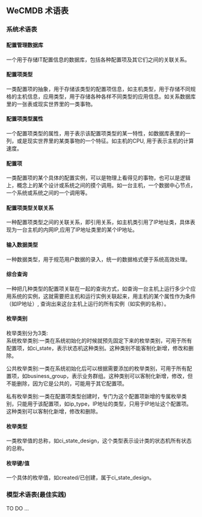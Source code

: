 ## WeCMDB 术语表

### 系统术语表

#### 配置管理数据库
一个用于存储IT配置信息的数据库，包括各种配置项及其它们之间的关联关系。

#### 配置项类型
一类配置项的抽象，用于存储该类型的配置项信息，如主机类型，用于存储不同规格的主机信息，应用类型，用于存储各种各样不同类型的应用信息。如关系数据库里的一张表或现实世界里的一类事物。

#### 配置项类型属性
一个配置项类型的属性，用于表示该配置项类型的某一特性，如数据库表里的一列，或是现实世界里的某类事物的一个特征。如主机的CPU, 用于表示主机的计算速度。

#### 配置项
一类配置项的某个具体的配置实例，可以是物理上看得见的事物，也可以是逻辑上，概念上的某个设计或系统之间的摸个调用。如一台主机，一个数据中心节点，一个系统或系统之间的一个调用等。

#### 配置项类型关联关系
一种配置项类型之间的关联关系，即引用关系，如主机类引用了IP地址类，具体表现为一台主机的内网IP,应用了IP地址类里的某个IP地址。

#### 输入数据类型
一种数据类型，用于规范用户数据的录入，统一的数据格式便于系统高效处理。

#### 综合查询
一种把几种类型的配置项关联在一起的查询方式，如查询一台主机上运行多少个应用系统的实例，这就需要把主机和运行实例关联起来，用主机的某个属性作为条件（如IP地址）, 查询出来这台主机上运行的所有实例（如实例的名称）。

#### 枚举类别
枚举类别分为3类:  
系统枚举类别:一类在系统初始化的时候就预先固定下来的枚举类别，可用于所有配置项，如ci_state，表示状态机这种类别。这种类别不能客制化新增，修改和删除。  

公共枚举类别:一类在系统初始化后可以根据需要添加的枚举类别，可用于所有配置项，如business_group，表示业务群组。这种类别可以客制化新增，修改，但不能删除，因为它是公共的，可能用于其它配置项。  

私有枚举类别:一类在配置项类型创建时，专门为这个配置项新增的专属枚举类别，只能用于该配置项，如ip_type，IP地址的类型，只用于IP地址这个配置项。这种类别可以客制化新增，修改和删除。  

#### 枚举类型
一类枚举值的总称，如ci_state_design，这个类型表示设计类的状态机所有状态的总称。

#### 枚举键/值
一个具体的枚举值，如created/已创建，属于ci_state_design。

### 模型术语表(最佳实践)
TO DO ...
